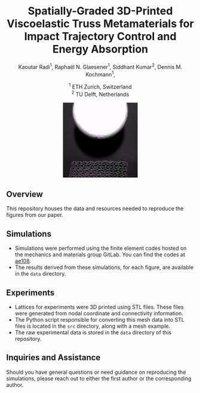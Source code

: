 <div align="center">

<h1>Spatially-Graded 3D-Printed Viscoelastic Truss Metamaterials for Impact Trajectory Control and Energy Absorption</h1>

<p>
  Kaoutar Radi<sup>1</sup>, Raphaël N. Glaesener<sup>1</sup>, Siddhant Kumar<sup>2</sup>, Dennis M. Kochmann<sup>1</sup>, 
</p>

<p>
  <sup>1</sup> ETH Zurich, Switzerland <br>
  <sup>2</sup> TU Delft, Netherlands
</p>

</div>

<div align="center">
    <img src="data/Bioct_SV4_impact.gif" alt="">
</div>

## Overview

This repository houses the data and resources needed to reproduce the figures from our paper.

## Simulations

- Simulations were performed using the finite element codes hosted on the mechanics and materials group GitLab. You can find the codes at [ae108](https://gitlab.ethz.ch/mechanics-and-materials/).
- The results derived from these simulations, for each figure, are available in the `data` directory.

## Experiments

- Lattices for experiments were 3D printed using STL files. These files were generated from nodal coordinate and connectivity information.
- The Python script responsible for converting this mesh data into  STL files is located in the `src` directory, along with a mesh example.
- The raw experimental data is stored in the `data` directory of this repository.

## Inquiries and Assistance

Should you have general questions or need guidance on reproducing the simulations, please reach out to either the first author or the corresponding author.

